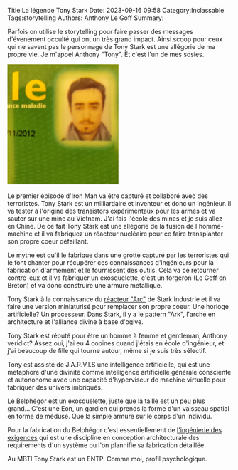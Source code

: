 Title:La légende Tony Stark
Date: 2023-09-16 09:58
Category:Inclassable
Tags:storytelling
Authors: Anthony Le Goff
Summary:

Parfois on utilise le storytelling pour faire passer des messages d'évenement occulté qui ont un très grand impact. Ainsi scoop pour ceux qui ne savent pas le personnage de Tony Stark est une allégorie de ma propre vie. Je m'appel Anthony "Tony". Et c'est l'un de mes sosies. 

![id](images/id.jpg)

Le premier épisode d'Iron Man va être capturé et collaboré avec des terroristes. Tony Stark est un milliardaire et inventeur et donc un ingénieur. Il va tester à l'origine des transistors expérimentaux pour les armes et va sauter sur une mine au Vietnam. J'ai fais l'école des mines et je suis allez en Chine. De ce fait Tony Stark est une allégorie de la fusion de l'homme-machine et il va fabriquez un réacteur nucléaire pour ce faire transplanter son propre coeur défaillant. 

Le mythe est qu'il le fabrique dans une grotte capturé par les terroristes qui le font chanter pour récupérer ces connaissances d'ingénieurs pour la fabrication d'armement et le fournissent des outils. Cela va ce retourner contre-eux et il va fabriquer un exosquelette, c'est un forgeron (Le Goff en Breton) et va donc construire une armure metallique. 

Tony Stark à la connaissance du [réacteur "Arc"](https://marvel.fandom.com/wiki/Arc_Reactor) de Stark Industrie et il va faire une version miniaturisé pour remplacer son propre coeur. Une horloge artificielle? Un processeur. Dans Stark, il y a le pattern "Ark", l'arche en architecture et l'alliance divine à base d'ogive.

Tony Stark est réputé pour être un homme à femme et gentleman, Anthony veridict? Assez oui, j'ai eu 4 copines quand j'étais en école d'ingénieur, et j'ai beaucoup de fille qui tourne autour, même si je suis très sélectif.

Tony est assisté de J.A.R.V.I.S une intelligence artificielle, qui est une metaphore d'une divinité comme intelligence artificielle générale consciente et autononome avec une capacité d'hyperviseur de machine virtuelle pour fabriquer des univers imbriqués. 

Le Belphégor est un exosquelette, juste que la taille est un peu plus grand....C'est une Eon, un gardien qui prends la forme d'un vaisseau spatial en forme de méduse. Que la simple armure sur le corps d'un individu.

Pour la fabrication du Belphégor c'est essentiellement de [l'ingénierie des exigences](https://www.cftl.fr/wp-content/uploads/2017/05/JFIE-2016_L_Ingenierie_des_Exigences_pour_les_Nuls.pdf) qui est une discipline en conception architecturale des requirements d'un système ou l'on plannifie sa fabrication détaillée. 

Au MBTI Tony Stark est un ENTP. Comme moi, profil psychologique.
